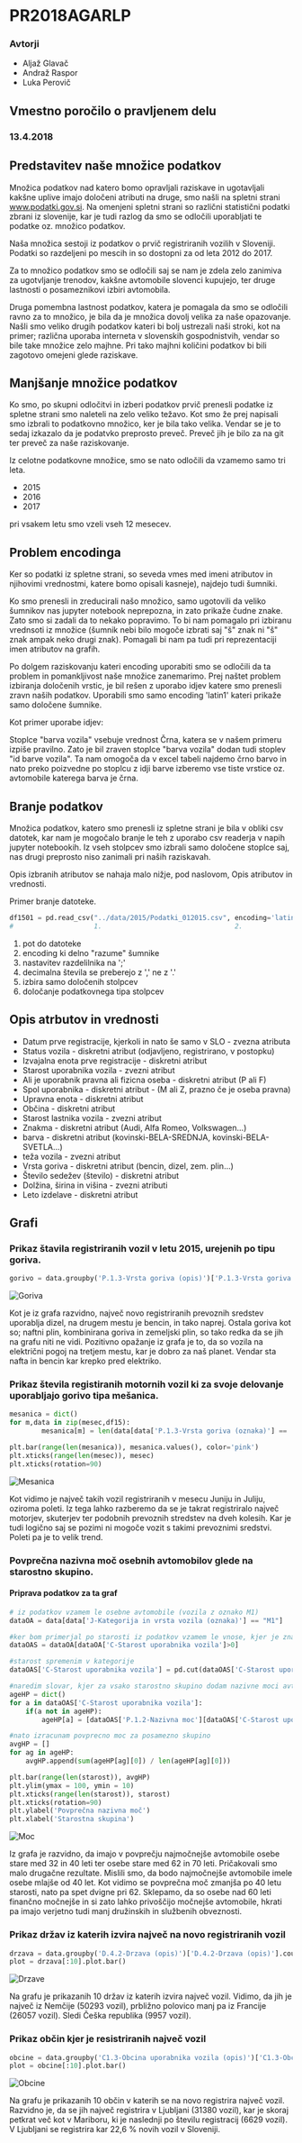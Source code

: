 # PR2018AGARLP #

### Avtorji ###

* Aljaž Glavač
* Andraž Raspor
* Luka Perovič

## Vmestno poročilo o pravljenem delu ##
### 13.4.2018 ###

## Predstavitev naše množice podatkov ##

Množica podatkov nad katero bomo opravljali raziskave in ugotavljali kakšne uplive imajo določeni atributi na druge, smo našli na spletni strani www.podatki.gov.si. Na omenjeni spletni strani so različni statistični podatki zbrani iz slovenije, kar je tudi razlog da smo se odločili uporabljati te podatke oz. množico podatkov.

Naša množica sestoji iz podatkov o prvič registriranih vozilih v Sloveniji. Podatki so razdeljeni po mescih in so dostopni za od leta 2012 do 2017.

Za to množico podatkov smo se odločili saj se nam je zdela zelo zanimiva za ugotvljanje trenodov, kakšne avtomobile slovenci kupujejo, ter druge lastnosti o posameznikovi izbiri avtomobila.

Druga pomembna lastnost podatkov, katera je pomagala da smo se odločili ravno za to množico, je bila da je množica dovolj velika za naše opazovanje. Našli smo veliko drugih podatkov kateri bi bolj ustrezali naši stroki, kot na primer; različna uporaba interneta v slovenskih gospodnistvih, vendar so bile take množice zelo majhne. Pri tako majhni količini podatkov bi bili zagotovo omejeni glede raziskave.

## Manjšanje množice podatkov ##

Ko smo, po skupni odločitvi in izberi podatkov prvič prenesli podatke iz spletne strani smo naleteli na zelo veliko težavo. Kot smo že prej napisali smo izbrali to podatkovno množico, ker je bila tako velika. Vendar se je to sedaj izkazalo da je podatvko preprosto preveč. Preveč jih je bilo za na git ter preveč za naše raziskovanje.

Iz celotne podatkovne množice, smo se nato odločili da vzamemo samo tri leta.
* 2015
* 2016
* 2017

pri vsakem letu smo vzeli vseh 12 mesecev.

## Problem encodinga ##

Ker so podatki iz spletne strani, so seveda vmes med imeni atributov in njihovimi vrednostmi, katere bomo opisali kasneje), najdejo tudi šumniki.

Ko smo prenesli in zreducirali našo množico, samo ugotovili da veliko šumnikov nas jupyter notebook neprepozna, in zato prikaže čudne znake. Zato smo si zadali da to nekako popravimo. To bi nam pomagalo pri izbiranu vrednsoti iz množice (šumnik nebi bilo mogoče izbrati saj "š" znak ni "š" znak ampak neko drugi znak). Pomagali bi nam pa tudi pri reprezentaciji imen atributov na grafih.

Po dolgem raziskovanju kateri encoding uporabiti smo se odločili da ta problem in pomankljivost naše množice zanemarimo. Prej naštet problem izbiranja določenih vrstic, je bil rešen z uporabo idjev katere smo prenesli zravn naših podatkov. Uporabili smo samo encoding 'latin1' kateri prikaže samo določene šumnike.

Kot primer uporabe idjev:

Stoplce "barva vozila" vsebuje vrednost Črna, katera se v našem primeru izpiše pravilno. Zato je bil zraven stoplce "barva vozila" dodan tudi stoplev "id barve vozila". Ta nam omogoča da v excel tabeli najdemo črno barvo in nato preko poizvedne po stoplcu z idji barve izberemo vse tiste vrstice oz. avtomobile katerega barva je črna.

## Branje podatkov ##

Množica podatkov, katero smo prenesli iz spletne strani je bila v obliki csv datotek, kar nam je mogočalo branje le teh z uporabo csv readerja v napih jupyter notebookih. Iz vseh stolpcev smo izbrali samo določene stoplce saj, nas drugi preprosto niso zanimali pri naših raziskavah.

Opis izbranih atributov se nahaja malo nižje, pod naslovom, Opis atributov in vrednosti.

Primer branje datoteke.
```python
df1501 = pd.read_csv("../data/2015/Podatki_012015.csv", encoding='latin1', sep=';', decimal=',', usecols=stolpci, dtype=tipi)
#                    1.                                 2.                 3.       4.           5.               6.
```
1. pot do datoteke
2. encoding ki delno "razume" šumnike
3. nastavitev razdelilnika na ';'
4. decimalna števila se preberejo z ',' ne z '.'
5. izbira samo določenih stolpcev
6. določanje podatkovnega tipa stolpcev

## Opis atrbutov in vrednosti ##

* Datum prve registracije, kjerkoli in nato še samo v SLO - zvezna atributa
* Status vozila - diskretni atribut (odjavljeno, registrirano, v postopku)
* Izvajalna enota prve registracije - diskretni atribut
* Starost uporabnika vozila - zvezni atribut
* Ali je uporabnik pravna ali fizicna oseba  - diskretni atribut (P ali F)
* Spol uporabnika - diskretni atribut - (M ali Z, prazno če je oseba pravna)
* Upravna enota - diskretni atribut
* Občina - diskretni atribut
* Starost lastnika vozila - zvezni atribut
* Znakma - diskretni atribut (Audi, Alfa Romeo, Volkswagen...)
* barva - diskretni atribut (kovinski-BELA-SREDNJA, kovinski-BELA-SVETLA...)
* teža vozila - zvezni atribut
* Vrsta goriva - diskretni atribut (bencin, dizel, zem. plin...)
* Število sedežev (število) - diskretni atribut
* Dolžina, širina in višina - zvezni atributi
* Leto izdelave - diskretni atribut

## Grafi ##

### Prikaz štavila registriranih vozil v letu 2015, urejenih po tipu goriva. ###

```python
gorivo = data.groupby('P.1.3-Vrsta goriva (opis)')['P.1.3-Vrsta goriva (opis)'].count().sort_values(ascending=False)
```

![Goriva](images/goriva.png)

Kot je iz grafa razvidno, največ novo registriranih prevoznih sredstev uporablja dizel, na drugem mestu je bencin, in tako naprej. Ostala goriva kot so; naftni plin, kombinirana goriva in zemeljski plin, so tako redka da se jih na grafu niti ne vidi. Pozitivno opažanje iz grafa je to, da so vozila na električni pogoj na tretjem mestu, kar je dobro za naš planet. Vendar sta nafta in bencin kar krepko pred elektriko.

### Prikaz števila registiranih motornih vozil ki za svoje delovanje uporabljajo gorivo tipa mešanica. ###

```python
mesanica = dict()
for m,data in zip(mesec,df15):
	    mesanica[m] = len(data[data['P.1.3-Vrsta goriva (oznaka)'] == 'M'])

plt.bar(range(len(mesanica)), mesanica.values(), color='pink')
plt.xticks(range(len(mesec)), mesec)
plt.xticks(rotation=90)
```
![Mesanica](images/mesanica.png)

Kot vidimo je največ takih vozil registriranih v mesecu Juniju in Juliju, oziroma poleti.
Iz tega lahko razberemo da se je takrat registriralo največ motorjev, skuterjev ter podobnih prevoznih stredstev na dveh kolesih.
Kar je tudi logično saj se pozimi ni mogoče vozit s takimi prevoznimi sredstvi. Poleti pa je to velik trend.


### Povprečna nazivna moč osebnih avtomobilov glede na starostno skupino. ###
#### Priprava podatkov za ta graf ####

```python
# iz podatkov vzamem le osebne avtomobile (vozila z oznako M1)
dataOA = data[data['J-Kategorija in vrsta vozila (oznaka)'] == "M1"]

#ker bom primerjal po starosti iz podatkov vzamem le vnose, kjer je znana starost
dataOAS = dataOA[dataOA['C-Starost uporabnika vozila']>0]

#starost spremenim v kategorije
dataOAS['C-Starost uporabnika vozila'] = pd.cut(dataOAS['C-Starost uporabnika vozila'], 10 retbins=True)[0]

#naredim slovar, kjer za vsako starostno skupino dodam nazivne moci avtomobilov
ageHP = dict()
for a in dataOAS['C-Starost uporabnika vozila']:
    if(a not in ageHP):
        ageHP[a] = [dataOAS['P.1.2-Nazivna moc'][dataOAS['C-Starost uporabnika vozila']==a].values]

#nato izracunam povprecno moc za posamezno skupino
avgHP = []
for ag in ageHP:
    avgHP.append(sum(ageHP[ag][0]) / len(ageHP[ag][0]))

plt.bar(range(len(starost)), avgHP)
plt.ylim(ymax = 100, ymin = 10)
plt.xticks(range(len(starost)), starost)
plt.xticks(rotation=90)
plt.ylabel('Povprečna nazivna moč')
plt.xlabel('Starostna skupina')
```
![Moc](images/starost_nazivnamoc.png)

Iz grafa je razvidno, da imajo v povprečju najmočnejše avtomobile osebe stare med 32 in 40 leti ter osebe stare med 62 in 70 leti. Pričakovali smo malo drugačne rezultate. Mislili smo, da bodo najmočnejše avtomobile imele osebe mlajše od 40 let.
Kot vidimo se povprečna moč zmanjša po 40 letu starosti, nato pa spet dvigne pri 62. Sklepamo, da so osebe nad 60 leti finančno močnejše in si zato lahko privoščijo močnejše avtomobile, hkrati pa imajo verjetno tudi manj družinskih in službenih obveznosti.

### Prikaz držav iz katerih izvira največ na novo registriranih vozil ###

```python
drzava = data.groupby('D.4.2-Drzava (opis)')['D.4.2-Drzava (opis)'].count().sort_values(ascending=False)
plot = drzava[:10].plot.bar()
```

![Drzave](images/drzave.png)

Na grafu je prikazanih 10 držav iz katerih izvira največ vozil. Vidimo, da jih je največ iz Nemčije (50293 vozil), prbližno polovico manj pa iz Francije (26057 vozil). Sledi Češka republika (9957 vozil).

### Prikaz občin kjer je resistriranih največ vozil ###

```python
obcine = data.groupby('C1.3-Obcina uporabnika vozila (opis)')['C1.3-Obcina uporabnika vozila (opis)'].count().sort_values(ascending=False)
plot = obcine[:10].plot.bar()
```

![Obcine](images/obcine_registracije.png)

Na grafu je prikazanih 10 občin v katerih se na novo registrira največ vozil. Razvidno je, da se jih največ registrira v Ljubljani (31380 vozil), kar je skoraj petkrat več kot v Mariboru, ki je naslednji po številu registracij (6629 vozil). V Ljubljani se registrira kar 22,6 % novih vozil v Sloveniji.
